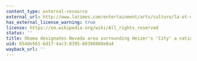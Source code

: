 ```yaml
---
content_type: external-resource
external_url: http://www.latimes.com/entertainment/arts/culture/la-et-cm-heizer-govan-white-house-20150710-story.html
has_external_license_warning: true
license: https://en.wikipedia.org/wiki/All_rights_reserved
status: ''
title: Obama designates Nevada area surrounding Heizer's 'City' a national monument
uid: 654de561-bd17-4ac3-8395-60390868e8a4
wayback_url: ''
---
```

